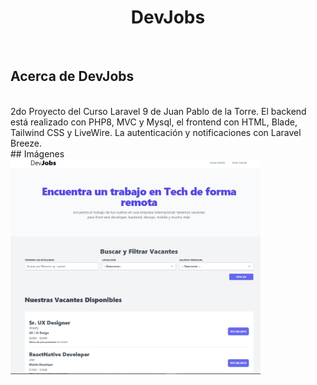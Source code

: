 <h1 align="center">DevJobs</h1>

<br/>

## Acerca de DevJobs
<br/>
2do Proyecto del Curso Laravel 9 de Juan Pablo de la Torre. El backend está realizado con PHP8, MVC y Mysql, el frontend con HTML, Blade, Tailwind CSS y LiveWire. La autenticación y notificaciones con Laravel Breeze.
<br/>
## Imágenes
<br/>

<img src="https://github.com/CruzEkMartin/devjobs/blob/develop/public/Screens/Captura1.PNG" width="400">

